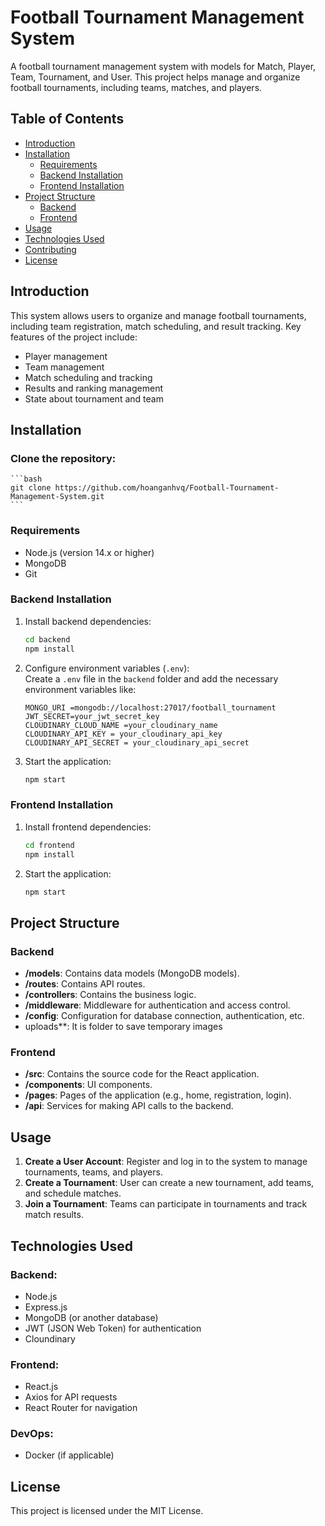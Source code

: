 # Football Tournament Management System

A football tournament management system with models for Match, Player, Team, Tournament, and User. This project helps manage and organize football tournaments, including teams, matches, and players.

## Table of Contents

- [Introduction](#introduction)
- [Installation](#installation)
  - [Requirements](#requirements)
  - [Backend Installation](#backend-installation)
  - [Frontend Installation](#frontend-installation)
- [Project Structure](#project-structure)
  - [Backend](#backend)
  - [Frontend](#frontend)
- [Usage](#usage)
- [Technologies Used](#technologies-used)
- [Contributing](#contributing)
- [License](#license)

## Introduction

This system allows users to organize and manage football tournaments, including team registration, match scheduling, and result tracking. Key features of the project include:

- Player management
- Team management
- Match scheduling and tracking
- Results and ranking management
- State about tournament and team

## Installation
### Clone the repository:
    ```bash
    git clone https://github.com/hoanganhvq/Football-Tournament-Management-System.git
    ```

### Requirements

- Node.js (version 14.x or higher)
- MongoDB 
- Git 

### Backend Installation



1. Install backend dependencies:
    ```bash
    cd backend
    npm install
    ```

2. Configure environment variables (`.env`):  
    Create a `.env` file in the `backend` folder and add the necessary environment variables like:
    ```env
    MONGO_URI =mongodb://localhost:27017/football_tournament
    JWT_SECRET=your_jwt_secret_key
    CLOUDINARY_CLOUD_NAME =your_cloudinary_name
    CLOUDINARY_API_KEY = your_cloudinary_api_key
    CLOUDINARY_API_SECRET = your_cloudinary_api_secret

    ```

3. Start the application:
    ```bash
    npm start
    ```

### Frontend Installation

1. Install frontend dependencies:
    ```bash
    cd frontend
    npm install
    ```

3. Start the application:
    ```bash
    npm start
    ```

## Project Structure

### Backend

- **/models**: Contains data models (MongoDB models).
- **/routes**: Contains API routes.
- **/controllers**: Contains the business logic.
- **/middleware**: Middleware for authentication and access control.
- **/config**: Configuration for database connection, authentication, etc.
- uploads**: It is folder to save temporary images

### Frontend

- **/src**: Contains the source code for the React application.
- **/components**: UI components.
- **/pages**: Pages of the application (e.g., home, registration, login).
- **/api**: Services for making API calls to the backend.

## Usage

1. **Create a User Account**: Register and log in to the system to manage tournaments, teams, and players.
2. **Create a Tournament**: User can create a new tournament, add teams, and schedule matches.
3. **Join a Tournament**: Teams can participate in tournaments and track match results.

## Technologies Used

### Backend:
- Node.js
- Express.js
- MongoDB (or another database)
- JWT (JSON Web Token) for authentication
- Cloundinary

### Frontend:
- React.js
- Axios for API requests
- React Router for navigation

### DevOps:
- Docker (if applicable)


## License

This project is licensed under the MIT License.
